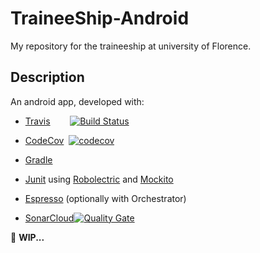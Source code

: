 # TraineeShip-Android  



My repository for the traineeship at university of Florence.

## Description
An android app, developed with:
  - <a href="https://travis-ci.org">Travis</a>&nbsp;&nbsp;&nbsp;&nbsp;&nbsp;&nbsp;&nbsp;&nbsp;[![Build Status](https://travis-ci.org/FedericoGuerri/TraineeShip-Android.svg?branch=master)](https://travis-ci.org/FedericoGuerri/TraineeShip-Android)
  
  - <a href="https://codecov.io">CodeCov</a>&nbsp;&nbsp;[![codecov](https://codecov.io/gh/FedericoGuerri/TraineeShip-Android/branch/master/graph/badge.svg)](https://codecov.io/gh/FedericoGuerri/TraineeShip-Android)
  
  - <a href="https://gradle.org">Gradle</a>
  - <a href="https://junit.org/junit4/">Junit</a> using <a href="http://robolectric.org">Robolectric</a> and <a href="http://site.mockito.org">Mockito</a>
  - <a href="https://developer.android.com/training/testing/espresso/index.html">Espresso</a> (optionally with Orchestrator)  
  - <a href="https://about.sonarcloud.io">SonarCloud</a>[![Quality Gate](https://sonarcloud.io/api/project_badges/measure?project=TraineeShip-Android%3Aapp&metric=alert_status)](https://sonarcloud.io/dashboard?id=TraineeShip-Android:app)

:rotating_light: **WIP...**
